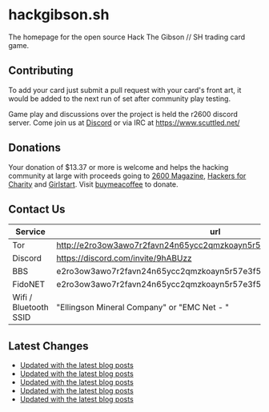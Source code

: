 # hackgibson.sh
The homepage for the open source Hack The Gibson // SH trading card game.


## Contributing

To add your card just submit a pull request with your card's front art, it would be added to the next run of set after community play testing.

Game play and discussions over the project is held the r2600 discord server. Come join us at [Discord](https://discord.com/invite/9hABUzz) or via IRC at https://www.scuttled.net/


## Donations

Your donation of $13.37 or more is welcome and helps the hacking community at large with proceeds going to [2600 Magazine](https://2600.com/), [Hackers for Charity](https://hackersforcharity.org) and [Girlstart](https://girlstart.org).  Visit [buymeacoffee](https://www.buymeacoffee.com/hackgibson.sh) to donate.


## Contact Us

Service | url
-|-
Tor | http://e2ro3ow3awo7r2favn24n65ycc2qmzkoayn5r57e3f56nvjwdcgg32ad.onion
Discord | https://discord.com/invite/9hABUzz
BBS | e2ro3ow3awo7r2favn24n65ycc2qmzkoayn5r57e3f56nvjwdcgg32ad.onion:23
FidoNET | e2ro3ow3awo7r2favn24n65ycc2qmzkoayn5r57e3f56nvjwdcgg32ad.onion:24554
Wifi / Bluetooth SSID | "Ellingson Mineral Company" or "EMC Net - <fidonet address>"

## Latest Changes
<!-- BLOG-POST-LIST:START -->
- [Updated with the latest blog posts](https://github.com/DFW2600/hackgibson.sh/commit/8ab90db3a83e10043251e74703d8df3b0fdb7adc)
- [Updated with the latest blog posts](https://github.com/DFW2600/hackgibson.sh/commit/654db04bc7e9f63d38f2a5710ba8371f26dbcd9c)
- [Updated with the latest blog posts](https://github.com/DFW2600/hackgibson.sh/commit/f36a6210550243f2b453b7ecb2eef09db5066c19)
- [Updated with the latest blog posts](https://github.com/DFW2600/hackgibson.sh/commit/ca12c2b7205dd76f607a8ae8ed72ec29bf5bb8e7)
- [Updated with the latest blog posts](https://github.com/DFW2600/hackgibson.sh/commit/25e0b253064c0d9dc15d879644222265d4661572)
<!-- BLOG-POST-LIST:END -->
